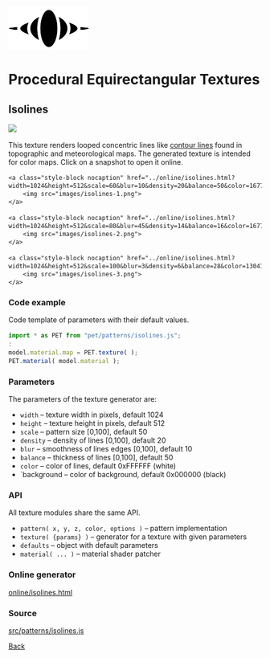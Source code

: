 <img class="logo" src="../assets/logo/logo-big.png">


# Procedural Equirectangular Textures


## Isolines
<img src="images/isolines.jpg">

This texture renders looped concentric lines like
[contour lines](https://en.wikipedia.org/wiki/Contour_line)
found in topographic and meteorological maps. The generated
texture is intended for color maps. Click on a snapshot to
open it online.

<p class="gallery">

	<a class="style-block nocaption" href="../online/isolines.html?width=1024&height=512&scale=60&blur=10&density=20&balance=50&color=16777215&background=0">
		<img src="images/isolines-1.png">
	</a>

	<a class="style-block nocaption" href="../online/isolines.html?width=1024&height=512&scale=80&blur=45&density=14&balance=16&color=16777215&background=3148976">
		<img src="images/isolines-2.png">
	</a>

	<a class="style-block nocaption" href="../online/isolines.html?width=1024&height=512&scale=100&blur=3&density=6&balance=28&color=13041664&background=16777215">
		<img src="images/isolines-3.png">
	</a>

</p>


### Code example

Code template of parameters with their default values.

```js
import * as PET from "pet/patterns/isolines.js";
:
model.material.map = PET.texture( );
PET.material( model.material );
```


### Parameters

The parameters of the texture generator are:

* `width` &ndash; texture width in pixels, default 1024
* `height` &ndash; texture height in pixels, default 512
* `scale` &ndash; pattern size [0,100], default 50
* `density` &ndash; density of lines [0,100], default 20
* `blur` &ndash; smoothness of lines edges [0,100], default 10
* `balance` &ndash; thickness of lines [0,100], default 50
* `color` &ndash; color of lines, default 0xFFFFFF (white)
* `background &ndash; color of background, default 0x000000 (black)


### API

All texture modules share the same API.

* `pattern( x, y, z, color, options )` &ndash; pattern implementation
* `texture( {params} )` &ndash; generator for a texture with given parameters
* `defaults` &ndash; object with default parameters
* `material( ... )` &ndash; material shader patcher


### Online generator

[online/isolines.html](../online/isolines.html)


### Source

[src/patterns/isolines.js](https://github.com/boytchev/texture-generator/blob/main/src/patterns/isolines.js)


		
<div class="footnote">
	<a href="#" onclick="window.history.back(); return false;">Back</a>
</div>